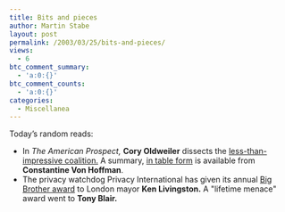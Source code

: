 ```yaml
---
title: Bits and pieces
author: Martin Stabe
layout: post
permalink: /2003/03/25/bits-and-pieces/
views:
  - 6
btc_comment_summary:
  - 'a:0:{}'
btc_comment_counts:
  - 'a:0:{}'
categories:
  - Miscellanea
---
```

Today&#8217;s random reads: 

  * In *The American Prospect,* **Cory Oldweiler** dissects the <a href="http://www.prospect.org/webfeatures/2003/03/oldweiler-c-03-25.html" target="_top">less-than-impressive coalition.</a> A summary, <a href="http://www.areporter.com/sys-tmpl/thecoalitionofthewilling/" target="_top">in table form</a> is available from **Constantine Von Hoffman**.
  * The privacy watchdog Privacy International has given its annual <a href="http://news.zdnet.co.uk/story/0,,t269-s2132456,00.html%20" target="_top">Big<br /> Brother award</a> to London mayor **Ken Livingston.** A "lifetime menace"  
    award went to **Tony Blair.**